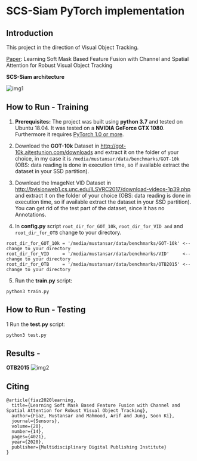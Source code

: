 # SCS-Siam PyTorch implementation
## Introduction
This project in the direction of Visual Object Tracking.

[Paper](https://www.mdpi.com/1424-8220/20/14/4021): Learning Soft Mask Based Feature Fusion with Channel and Spatial Attention for Robust Visual Object Tracking

**SCS-Siam architecture**

![img1](https://github.com/mustansarfiaz/SCS-Siam/blob/master/framework/framework.png)

## How to Run - Training
1. **Prerequisites:** The project was built using **python 3.7** and tested on Ubuntu 18.04. It was tested on a **NVIDIA GeForce GTX 1080**. Furthermore it requires [PyTorch 1.0 or more](https://pytorch.org/).

2. Download the **GOT-10k** Dataset in http://got-10k.aitestunion.com/downloads and extract it on the folder of your choice, in my case it is `/media/mustansar/data/benchmarks/GOT-10k` (OBS: data reading is done in execution time, so if available extract the dataset in your SSD partition).


3. Download the ImageNet VID Dataset in http://bvisionweb1.cs.unc.edu/ILSVRC2017/download-videos-1p39.php and extract it on the folder of your choice (OBS: data reading is done in execution time, so if available extract the dataset in your SSD partition). You can get rid of the test part of the dataset, since it has no Annotations.

4. In **config.py** script `root_dir_for_GOT_10k`, `root_dir_for_VID and` and `root_dir_for_OTB` change to your directory. 
```
root_dir_for_GOT_10k = '/media/mustansar/data/benchmarks/GOT-10k' <-- change to your directory 
root_dir_for_VID     = '/media/mustansar/data/benchmarks/VID'     <-- change to your directory
root_dir_for_OTB     = '/media/mustansar/data/benchmarks/OTB2015' <-- change to your directory 
```

5. Run the **train.py** script:
```
python3 train.py
```

## How to Run - Testing
1 Run the **test.py** script:
```
python3 test.py
```

## Results - 
**OTB2015**
![img2](https://github.com/mustansarfiaz/SCS-Siam/blob/master/framework/result_otb.png)

## Citing
```
@article{fiaz2020learning,
  title={Learning Soft Mask Based Feature Fusion with Channel and Spatial Attention for Robust Visual Object Tracking},
  author={Fiaz, Mustansar and Mahmood, Arif and Jung, Soon Ki},
  journal={Sensors},
  volume={20},
  number={14},
  pages={4021},
  year={2020},
  publisher={Multidisciplinary Digital Publishing Institute}
}
```


